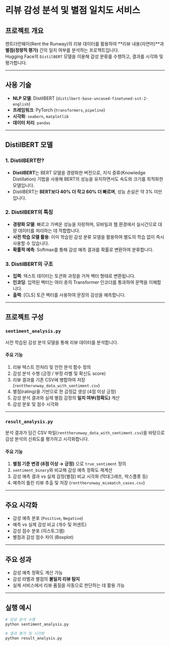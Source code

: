 # 리뷰 감성 분석 및 별점 일치도 서비스
## 프로젝트 개요

렌트더런웨이(Rent the Runway)의 리뷰 데이터를 활용하여 **리뷰 내용(자연어)**과 **별점(정량적 평가)** 간의 일치 여부를 분석하는 프로젝트입니다.  
Hugging Face의 `DistilBERT` 모델을 이용해 감성 분류를 수행하고, 결과를 시각화 및 평가합니다.

---

## 사용 기술

- **NLP 모델**: DistilBERT (`distilbert-base-uncased-finetuned-sst-2-english`)
- **프레임워크**: PyTorch (`transformers`, `pipeline`)
- **시각화**: `seaborn`, `matplotlib`
- **데이터 처리**: `pandas`

---

## DistilBERT 모델

### 1. DistilBERT란?

- **DistilBERT**는 BERT 모델을 경량화한 버전으로, 지식 증류(Knowledge Distillation) 기법을 사용해 BERT의 성능을 유지하면서도 속도와 크기를 최적화한 모델입니다.
- DistilBERT는 **BERT보다 40% 더 작고 60% 더 빠르며**, 성능 손실은 약 3% 미만입니다.

### 2. DistilBERT의 특징

- **경량화 모델**: 빠르고 가벼운 성능을 자랑하며, 모바일과 웹 환경에서 실시간으로 대량 데이터를 처리하는 데 적합합니다.
- **사전 학습 모델 활용**: 이미 학습된 감성 분류 모델을 활용하여 별도의 학습 없이 즉시 사용할 수 있습니다.
- **확률적 예측**: Softmax를 통해 감성 예측 결과를 확률로 변환하여 분류합니다.

### 3. DistilBERT의 구조

- **입력**: 텍스트 데이터는 토큰화 과정을 거쳐 벡터 형태로 변환됩니다.
- **인코딩**: 입력된 벡터는 여러 층의 Transformer 인코더를 통과하여 문맥을 이해합니다.
- **출력**: [CLS] 토큰 벡터를 사용하여 문장의 감성을 예측합니다.

---

## 프로젝트 구성

### `sentiment_analysis.py`
사전 학습된 감성 분석 모델을 통해 리뷰 데이터를 분석합니다.

#### 주요 기능

1. 리뷰 텍스트 전처리 및 안전 분석 함수 정의
2. 감성 분석 수행 (긍정 / 부정 라벨 및 확신도 score)
3. 리뷰 결과를 기존 CSV에 병합하여 저장 (`renttherunway_data_with_sentiment.csv`)
4. 별점(rating)을 기반으로 한 감정값 생성 (4점 이상 긍정)
5. 감성 분석 결과와 실제 별점 감정의 **일치 여부(정확도)** 계산
6. 감성 분포 및 점수 시각화

---

### `result_analysis.py`

분석 결과가 담긴 CSV 파일(`renttherunway_data_with_sentiment.csv`)을 바탕으로 감성 분석의 신뢰도를 평가하고 시각화합니다.

#### 주요 기능

1. **별점 기준 변경 (8점 이상 → 긍정)** 으로 `true_sentiment` 정의
2. `sentiment_binary`와 비교해 감성 예측 정확도 재계산
3. 감성 예측 결과 vs 실제 감정(별점) 비교 시각화 (막대그래프, 박스플롯 등)
4. 예측이 틀린 리뷰 추출 및 저장 (`renttherunway_mismatch_cases.csv`)

---

## 주요 시각화

- 감성 예측 분포 (`Positive`, `Negative`)
- 예측 vs 실제 감성 비교 (개수 및 퍼센트)
- 감성 점수 분포 (히스토그램)
- 별점과 감성 점수 차이 (Boxplot)

---

## 주요 성과

- 감성 예측 정확도 계산 가능
- 감성 라벨과 별점의 **불일치 리뷰 탐지**
- 실제 서비스에서 리뷰 품질을 자동으로 판단하는 데 활용 가능

---

## 실행 예시

```bash
# 감성 분석 수행
python sentiment_analysis.py

# 결과 평가 및 시각화
python result_analysis.py
